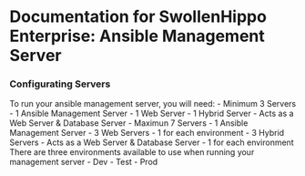 # Documentation for SwollenHippo Enterprise: Ansible Management Server

<h3>Configurating Servers</h3>
To run your ansible management server, you will need:
- Minimum 3 Servers
  - 1 Ansible Management Server
  - 1 Web Server
  - 1 Hybrid Server
    - Acts as a Web Server & Database Server
- Maximun 7 Servers
  - 1 Ansible Management Server
  - 3 Web Servers
    - 1 for each environment
  - 3 Hybrid Servers
    - Acts as a Web Server & Database Server
    - 1 for each environment
There are three environments available to use when running your management server
- Dev
- Test
- Prod

